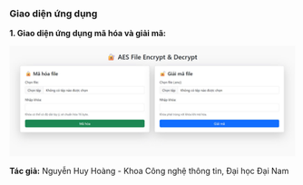 <h3>Giao diện ứng dụng</h3>

<p><strong>1. Giao diện ứng dụng mã hóa và giải mã:</strong></p>
<p align="center">
  <img src="https://github.com/HoangNguyen111h/ThuatToanAES/blob/main/z6624534745352_cde2a3dd550d824f2e7230d2cfb639ce.jpg?raw=true" alt="Giao diện mã hóa" width="600">
</p>



<p><strong>Tác giả:</strong> Nguyễn Huy Hoàng - Khoa Công nghệ thông tin, Đại học Đại Nam</p>
